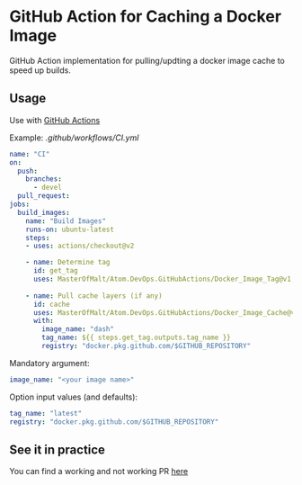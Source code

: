 # GitHub Action for Caching a Docker Image

GitHub Action implementation for pulling/updting a docker image cache to speed up
builds.

## Usage

Use with [GitHub Actions](https://github.com/features/actions)

Example: _.github/workflows/CI.yml_

```yaml
name: "CI"
on:
  push:
    branches:
      - devel
  pull_request:
jobs:
  build_images:
    name: "Build Images"
    runs-on: ubuntu-latest
    steps:
    - uses: actions/checkout@v2

    - name: Determine tag
      id: get_tag
      uses: MasterOfMalt/Atom.DevOps.GitHubActions/Docker_Image_Tag@v1
    
    - name: Pull cache layers (if any)
      id: cache
      uses: MasterOfMalt/Atom.DevOps.GitHubActions/Docker_Image_Cache@v1
      with:
        image_name: "dash"
        tag_name: ${{ steps.get_tag.outputs.tag_name }}
        registry: "docker.pkg.github.com/$GITHUB_REPOSITORY"
```

Mandatory argument:

```yaml
image_name: "<your image name>"
```

Option input values (and defaults):

```yaml
tag_name: "latest"
registry: "docker.pkg.github.com/$GITHUB_REPOSITORY"
```

## See it in practice

You can find a working and not working PR [here](https://github.com/MasterOfMalt/Atom.StatusDashboard/pulls)
